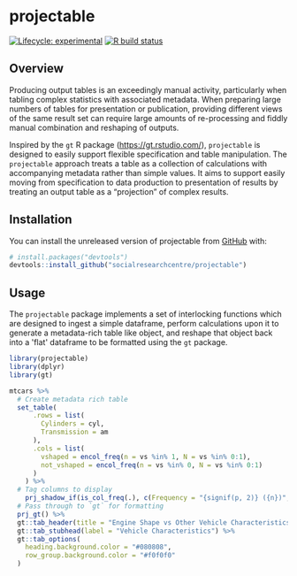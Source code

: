 
# projectable

<!-- badges: start -->
[![Lifecycle: experimental](https://img.shields.io/badge/lifecycle-experimental-orange.svg)](https://www.tidyverse.org/lifecycle/#experimental)
[![R build status](https://github.com/socialresearchcentre/projectable/workflows/R-CMD-check/badge.svg)](https://github.com/socialresearchcentre/projectable/actions)
<!-- badges: end -->

## Overview

Producing output tables is an exceedingly manual activity, particularly when
tabling complex statistics with associated metadata. When preparing large
numbers of tables for presentation or publication, providing different views of
the same result set can require large amounts of re-processing and fiddly manual
combination and reshaping of outputs.

Inspired by the `gt` R package (https://gt.rstudio.com/), `projectable` is
designed to easily support flexible specification and table manipulation. The
`projectable` approach treats a table as a collection of calculations with
accompanying metadata rather than simple values. It aims to support easily
moving from specification to data production to presentation of results by
treating an output table as a “projection” of complex results.

## Installation

You can install the unreleased version of projectable from
[GitHub](https://github.com/) with:

``` r
# install.packages("devtools")
devtools::install_github("socialresearchcentre/projectable")
```

## Usage

The `projectable` package implements a set of interlocking functions which are
designed to ingest a simple dataframe, perform calculations upon it to 
generate a metadata-rich table like object, and reshape that object back into
a 'flat' dataframe to be formatted using the `gt` package.

``` r
library(projectable)
library(dplyr)
library(gt)

mtcars %>% 
  # Create metadata rich table
  set_table(
      .rows = list(
        Cylinders = cyl,
        Transmission = am
      ),
      .cols = list(
        vshaped = encol_freq(n = vs %in% 1, N = vs %in% 0:1),
        not_vshaped = encol_freq(n = vs %in% 0, N = vs %in% 0:1)
      )
    ) %>% 
  # Tag columns to display
    prj_shadow_if(is_col_freq(.), c(Frequency = "{signif(p, 2)} ({n})", `Sample` = "{N}")) %>% 
  # Pass through to `gt` for formatting
  prj_gt() %>% 
  gt::tab_header(title = "Engine Shape vs Other Vehicle Characteristics") %>% 
  gt::tab_stubhead(label = "Vehicle Characteristics") %>% 
  gt::tab_options(
    heading.background.color = "#080808",
    row_group.background.color = "#f0f0f0"
  )
```

